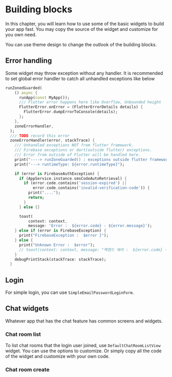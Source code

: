 # Building blocks

In this chapter, you will learn how to use some of the basic widgets to build your app fast. You may copy the source of the widget and customize for you own need.

You can use theme design to change the outlook of the building blocks.


## Error handling

Some widget may throw exception without any handler. It is recommended to set global error handler to catch all unhandled exceptions like below

```dart
runZonedGuarded(
    () async {
      runApp(const MyApp());
      /// Flutter error happens here like Overflow, Unbounded height
      FlutterError.onError = (FlutterErrorDetails details) {
        FlutterError.dumpErrorToConsole(details);
      };
    },
    zoneErrorHandler,
  );
  /// TODO record this error
  zoneErrorHandler(error, stackTrace) {
    /// Unhandled exceptions NOT from flutter framework.
    /// Firebase exceptions or dart(outside flutter) exceptions.
    /// Error from outside of Flutter will be handled here.
    print("----> runZoneGuarded() : exceptions outside flutter framework.");
    print("---> runtimeType: ${error.runtimeType}");

    if (error is FirebaseAuthException) {
      if (AppService.instance.smsCodeAutoRetrieval) {
        if (error.code.contains('session-expired') ||
            error.code.contains('invalid-verification-code')) {
          print("....");
          return;
        }
      } else {}

      toast(
          context: context,
          message: 'Error :  ${error.code} - ${error.message}');
    } else if (error is FirebaseException) {
      print("FirebaseException :  $error }");
    } else {
      print("Unknown Error :  $error");
      // toast(context: context, message: "백엔드 에러 :  ${error.code} - ${error.message}");
    }
    debugPrintStack(stackTrace: stackTrace);
  }
```




## Login

For simple login, you can use `SimpleEmailPasswordLoginForm`.



## Chat widgets

Whatever app that has the chat feature has common screens and widgets.


### Chat room list

To list chat rooms that the login user joined, use `DefaultChatRoomListView` widget. You can use the options to customize. Or simply copy all the code of the widget and customize with your own code.


### Chat room create


